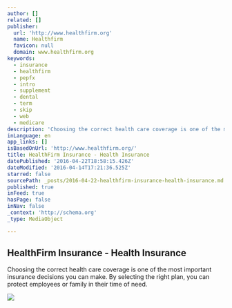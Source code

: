 ```yaml
---
author: []
related: []
publisher:
  url: 'http://www.healthfirm.org'
  name: Healthfirm
  favicon: null
  domain: www.healthfirm.org
keywords:
  - insurance
  - healthfirm
  - pepfx
  - intro
  - supplement
  - dental
  - term
  - skip
  - web
  - medicare
description: 'Choosing the correct health care coverage is one of the most important insurance decisions you can make. By selecting the right plan, you can protect employees or family in their time of need.'
inLanguage: en
app_links: []
isBasedOnUrl: 'http://www.healthfirm.org/'
title: HealthFirm Insurance - Health Insurance
datePublished: '2016-04-22T18:58:15.426Z'
dateModified: '2016-04-14T17:21:36.525Z'
starred: false
sourcePath: _posts/2016-04-22-healthfirm-insurance-health-insurance.md
published: true
inFeed: true
hasPage: false
inNav: false
_context: 'http://schema.org'
_type: MediaObject

---
```

<article style=""><h1>HealthFirm Insurance - Health Insurance</h1><p>Choosing the correct health care coverage is one of the most important insurance decisions you can make. By selecting the right plan, you can protect employees or family in their time of need.</p><img src="http://www.healthfirm.org/images/healthfirm_earth.jpg" /></article>
